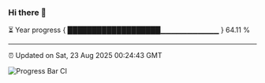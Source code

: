 ### Hi there 👋

⏳ Year progress { ███████████████████▁▁▁▁▁▁▁▁▁▁▁ } 64.11 %

---

⏰ Updated on Sat, 23 Aug 2025 00:24:43 GMT

![Progress Bar CI](https://github.com/liununu/liununu/workflows/Progress%20Bar%20CI/badge.svg)
